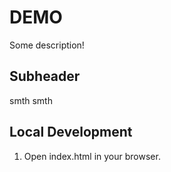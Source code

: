 # DEMO

Some description!

## Subheader

smth smth

## Local Development

1. Open index.html in your browser.
